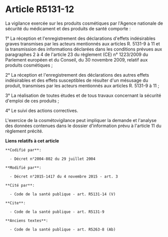 # Article R5131-12

La vigilance exercée sur les produits cosmétiques par l'Agence nationale de sécurité du médicament et des produits de santé
comporte : 

1° La réception et l'enregistrement des déclarations d'effets indésirables graves transmises par les acteurs mentionnés aux
articles R. 5131-9 à 11 et la transmission des informations déclarées dans les conditions prévues aux paragraphes 2 à 4 de
l'article 23 du règlement (CE) n° 1223/2009 du Parlement européen et du Conseil, du 30 novembre 2009, relatif aux produits
cosmétiques ; 

2° La réception et l'enregistrement des déclarations des autres effets indésirables et des effets susceptibles de résulter
d'un mésusage du produit, transmises par les acteurs mentionnés aux articles R. 5131-9 à 11 ; 

3° La réalisation de toutes études et de tous travaux concernant la sécurité d'emploi de ces produits ; 

4° Le suivi des actions correctives. 

L'exercice de la cosmétovigilance peut impliquer la demande et l'analyse des données contenues dans le dossier d'information
prévu à l'article 11 du règlement précité.

**Liens relatifs à cet article**

	**Codifié par**:

	  - Décret n°2004-802 du 29 juillet 2004

	**Modifié par**:

	  - Décret n°2015-1417 du 4 novembre 2015 - art. 3

	**Cité par**:

	  - Code de la santé publique - art. R5131-14 (V)

	**Cite**:

	  - Code de la santé publique - art. R5131-9

	**Anciens textes**:

	  - Code de la santé publique - art. R5263-8 (Ab)
